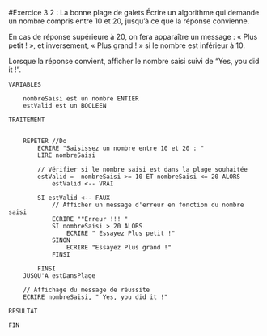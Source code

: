 #Exercice 3.2 : La bonne plage de galets
Écrire un algorithme qui demande un nombre compris entre 10 et 20, jusqu’à ce que la réponse convienne.

En cas de réponse supérieure à 20, on fera apparaître un message : « Plus petit ! », et inversement, « Plus grand ! » si le nombre est inférieur à 10.

Lorsque la réponse convient, afficher le nombre saisi suivi de “Yes, you did it !”.

````
VARIABLES

	nombreSaisi est un nombre ENTIER
	estValid est un BOOLEEN

TRAITEMENT


	REPETER //Do
		ECRIRE "Saisissez un nombre entre 10 et 20 : "
		LIRE nombreSaisi

		// Vérifier si le nombre saisi est dans la plage souhaitée
		estValid =  nombreSaisi >= 10 ET nombreSaisi <= 20 ALORS
			estValid <-- VRAI
			
		SI estValid <-- FAUX
			// Afficher un message d'erreur en fonction du nombre saisi
			ECRIRE ""Erreur !!! "
			SI nombreSaisi > 20 ALORS
				ECRIRE " Essayez Plus petit !"
			SINON
				ECRIRE "Essayez Plus grand !"
			FINSI
		
		FINSI
	JUSQU'A estDansPlage

	// Affichage du message de réussite
	ECRIRE nombreSaisi, " Yes, you did it !"

RESULTAT

FIN

````